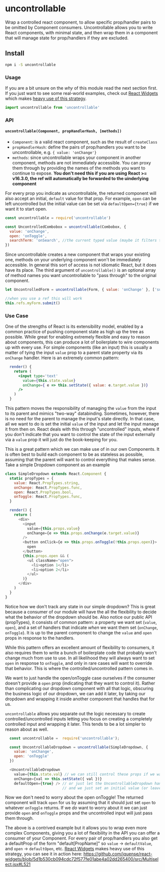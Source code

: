 # uncontrollable

Wrap a controlled react component, to allow specific prop/handler pairs to be omitted by Component consumers. Uncontrollable allows you to write React components, with minimal state, and then wrap them in a component that will manage state for prop/handlers if they are excluded.

## Install

```sh
npm i -S uncontrollable
```

### Usage

If you are a bit unsure on the _why_ of this module read the next section first. If you just want to see some real-world examples, check out [React Widgets](https://github.com/jquense/react-widgets) which makes [heavy use of this strategy](https://github.com/jquense/react-widgets/blob/5d1b530cb094cdc72f577fe01abe4a02dd265400/src/Multiselect.jsx#L521).

```js
import uncontrollable from 'uncontrollable'
```

### API

#### `uncontrollable(Component, propHandlerHash, [methods])`

* `Component`: is a valid react component, such as the result of `createClass`
* `propHandlerHash`: define the pairs of prop/handlers you want to be uncontrollable, e.g. `{ value: 'onChange'}`
* `methods`: since uncontrollable wraps your component in another component, methods are not immediately accessible. You can proxy them through by providing the names of the methods you want to continue to expose. **You don't need this if you are using React >= v16.3.0, the ref will automatically be forwarded to the uinderlying component**

For every prop you indicate as uncontrollable, the returned component will also accept an initial, `default` value for that prop. For example, `open` can be left uncontrolled but the initial value can be set via `defaultOpen={true}` if we want it to start open.

```js
const uncontrollable = require('uncontrollable')

const UncontrolledCombobox = uncontrollable(Combobox, {
  value: 'onChange',
  open: 'onToggle',
  searchTerm: 'onSearch', //the current typed value (maybe it filters the dropdown list)
})
```

Since uncontrollable creates a new component that wraps your existing one, methods on your underlying component
won't be immediately accessible. In general this sort of access is not idiomatic React, but it does have its place.
The third argument of `uncontrollable()` is an optional array of method names you want uncontrollable to "pass through"
to the original component.

```js
let UncontrolledForm = uncontrollable(Form, { value: 'onChange' }, ['submit'])

//when you use a ref this will work
this.refs.myForm.submit()
```

### Use Case

One of the strengths of React is its extensibility model, enabled by a common practice of pushing component state as high up the tree as possible. While great for enabling extremely flexible and easy to reason about components, this can produce a lot of boilerplate to wire components up with every use. For simple components (like an input) this is usually a matter of tying the input `value` prop to a parent state property via its `onChange` handler. Here is an extremely common pattern:

```jsx
  render() {
    return (
      <input type='text'
        value={this.state.value}
        onChange={ e => this.setState({ value: e.target.value })}
      />
    )
  }
```

This pattern moves the responsibility of managing the `value` from the input to its parent and mimics "two-way" databinding. Sometimes, however, there is no need for the parent to manage the input's state directly. In that case, all we want to do is set the initial `value` of the input and let the input manage it from then on. React deals with this through "uncontrolled" inputs, where if you don't indicate that you want to control the state of the input externally via a `value` prop it will just do the book-keeping for you.

This is a great pattern which we can make use of in our own Components. It is often best to build each component to be as stateless as possible, assuming that the parent will want to control everything that makes sense. Take a simple Dropdown component as an example

```js
class SimpleDropdown extends React.Component {
  static propTypes = {
    value: React.PropTypes.string,
    onChange: React.PropTypes.func,
    open: React.PropTypes.bool,
    onToggle: React.PropTypes.func,
  }

  render() {
    return (
      <div>
        <input
          value={this.props.value}
          onChange={e => this.props.onChange(e.target.value)}
        />
        <button onClick={e => this.props.onToggle(!this.props.open)}>
          open
        </button>
        {this.props.open && (
          <ul className="open">
            <li>option 1</li>
            <li>option 2</li>
          </ul>
        )}
      </div>
    )
  }
}
```

Notice how we don't track any state in our simple dropdown? This is great because a consumer of our module will have the all the flexibility to decide what the behavior of the dropdown should be. Also notice our public API (propTypes), it consists of common pattern: a property we want set (`value`, `open`), and a set of handlers that indicate _when_ we want them set (`onChange`, `onToggle`). It is up to the parent component to change the `value` and `open` props in response to the handlers.

While this pattern offers an excellent amount of flexibility to consumers, it also requires them to write a bunch of boilerplate code that probably won't change much from use to use. In all likelihood they will always want to set `open` in response to `onToggle`, and only in rare cases will want to override that behavior. This is where the controlled/uncontrolled pattern comes in.

We want to just handle the open/onToggle case ourselves if the consumer doesn't provide a `open` prop (indicating that they want to control it). Rather than complicating our dropdown component with all that logic, obscuring the business logic of our dropdown, we can add it later, by taking our dropdown and wrapping it inside another component that handles that for us.

`uncontrollable` allows you separate out the logic necessary to create controlled/uncontrolled inputs letting you focus on creating a completely controlled input and wrapping it later. This tends to be a lot simpler to reason about as well.

```js
  const uncontrollable =  require('uncontrollable');

  const UncontrollableDropdown = uncontrollable(SimpleDropdown, {
    value: 'onChange',
    open: 'onToggle'
  })

  <UncontrollableDropdown
    value={this.state.val} // we can still control these props if we want
    onChange={val => this.setState({ val })}
    defaultOpen={true} /> // or just let the UncontrollableDropdown handle it
                          // and we just set an initial value (or leave it out completely)!
```

Now we don't need to worry about the open onToggle! The returned component will track `open` for us by assuming that it should just set `open` to whatever `onToggle` returns. If we _do_ want to worry about it we can just provide `open` and `onToggle` props and the uncontrolled input will just pass them through.

The above is a contrived example but it allows you to wrap even more complex Components, giving you a lot of flexibility in the API you can offer a consumer of your Component. For every pair of prop/handlers you also get a defaultProp of the form "default[PropName]" so `value` -> `defaultValue`, and `open` -> `defaultOpen`, etc. [React Widgets](https://github.com/jquense/react-widgets) makes heavy use of this strategy, you can see it in action here: https://github.com/jquense/react-widgets/blob/5d1b530cb094cdc72f577fe01abe4a02dd265400/src/Multiselect.jsx#L521
